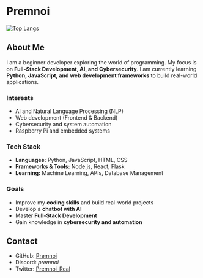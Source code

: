 # Premnoi  
[![Top Langs](https://github-readme-stats-eight-lac-66.vercel.app/api/top-langs/?username=Premnoi&theme=dark)](https://youtu.be/jJzw1h5CR-I?si=Nc8fHDTS_7m63ZNp)
## About Me  
I am a beginner developer exploring the world of programming. My focus is on **Full-Stack Development, AI, and Cybersecurity**. I am currently learning **Python, JavaScript, and web development frameworks** to build real-world applications.  

### Interests  
- AI and Natural Language Processing (NLP)  
- Web development (Frontend & Backend)  
- Cybersecurity and system automation  
- Raspberry Pi and embedded systems  

### Tech Stack  
- **Languages:** Python, JavaScript, HTML, CSS  
- **Frameworks & Tools:** Node.js, React, Flask  
- **Learning:** Machine Learning, APIs, Database Management  

### Goals  
- Improve my **coding skills** and build real-world projects  
- Develop a **chatbot with AI**  
- Master **Full-Stack Development**  
- Gain knowledge in **cybersecurity and automation**  

## Contact  
- GitHub: [Premnoi](https://github.com/Premnoi)  
- Discord: *premnoi*  
- Twitter: [Premnoi_Real](https://x.com/Premnoi_Real) 
